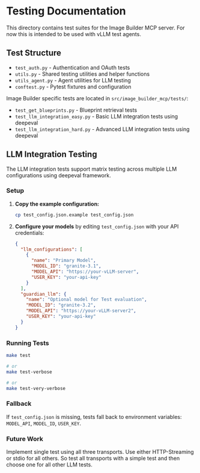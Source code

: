 # Testing Documentation

This directory contains test suites for the Image Builder MCP server.
For now this is intended to be used with vLLM test agents.

## Test Structure

- `test_auth.py` - Authentication and OAuth tests
- `utils.py` - Shared testing utilities and helper functions
- `utils_agent.py` - Agent utilities for LLM testing
- `conftest.py` - Pytest fixtures and configuration

Image Builder specific tests are located in `src/image_builder_mcp/tests/`:
- `test_get_blueprints.py` - Blueprint retrieval tests
- `test_llm_integration_easy.py` - Basic LLM integration tests using deepeval
- `test_llm_integration_hard.py` - Advanced LLM integration tests using deepeval

## LLM Integration Testing

The LLM integration tests support matrix testing across multiple LLM configurations using deepeval framework.

### Setup

1. **Copy the example configuration:**
   ```bash
   cp test_config.json.example test_config.json
   ```

2. **Configure your models** by editing `test_config.json` with your API credentials:
   ```json
   {
     "llm_configurations": [
       {
         "name": "Primary Model",
         "MODEL_ID": "granite-3.1",
         "MODEL_API": "https://your-vLLM-server",
         "USER_KEY": "your-api-key"
       }
     ],
     "guardian_llm": {
       "name": "Optional model for Test evaluation",
       "MODEL_ID": "granite-3.2",
       "MODEL_API": "https://your-vLLM-server2",
       "USER_KEY": "your-api-key"
     }
   }
   ```

### Running Tests

```bash
make test

# or
make test-verbose

# or
make test-very-verbose
```

### Fallback

If `test_config.json` is missing, tests fall back to environment variables: `MODEL_API`, `MODEL_ID`, `USER_KEY`.

### Future Work

Implement single test using all three transports.
Use either HTTP-Streaming or stdio for all others. So test all transports with a simple test
and then choose one for all other LLM tests.
